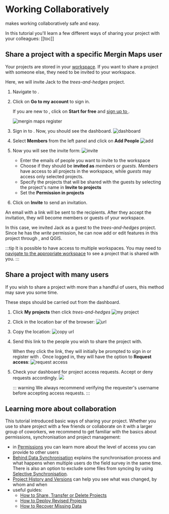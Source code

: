 # Working Collaboratively

<MainPlatformNameLink /> makes working collaboratively safe and easy. 

In this tutorial you'll learn a few different ways of sharing your project with your colleagues:
[[toc]]


## Share a project with a specific Mergin Maps user
Your projects are stored in your [workspace](../../manage/workspaces/). If you want to share a project with someone else, they need to be invited to your workspace.

Here, we will invite Jack to the *trees-and-hedges* project.

1. Navigate to <MainDomainNameLink />.
2. Click on **Go to my account** to sign in.

   If you are new to <MainPlatformNameLink />, click on **Start for free** and [sign up to <MainPlatformName />](../../setup/sign-up-to-mergin-maps/).

   ![mergin maps register](./mergin-web-sign-in.jpg)

3. Sign in to <MainPlatformName />. Now, you should see the <MainPlatformName /> dashboard.
   ![dashboard](./mergin-web-dashboard.png)

2. Select **Members** from the left panel and click on **Add People**
   ![add](./web-workspace-add.png)
   
3. Now you will see the invite form:
  ![invite](./mergin-web-invite-form.png)
   - Enter the emails of people you want to invite to the workspace
   - Choose if they should be **invited as** *members* or *guests*. *Members* have access to all projects in the workspace, while *guests* may access only selected projects.
   - Specify the projects that will be shared with the guests by selecting the project's name in **Invite to projects**
   - Set the **Permission in projects**

4. Click on **Invite** to send an invitation. 

An email with a link will be sent to the recipients. After they accept the invitation, they will become members or guests of your workspace. 

In this case, we invited Jack as a guest to the *trees-and-hedges* project. Since he has the *write* permission, he can now add or edit features in this project through <MainPlatformNameLink />, <MobileAppName /> and QGIS.

:::tip
It is possible to have access to multiple workspaces. You may need to [navigate to the appropriate workspace](../../manage/workspaces/#how-to-switch-between-workspaces) to see a project that is shared with you.
:::

## Share a project with many users
If you wish to share a project with more than a handful of users, this method may save you some time.

These steps should be carried out from the <AppDomainNameLink desc="Mergin Maps" /> dashboard.

1. Click **My projects** then click *trees-and-hedges*
   ![my project](./mergin-web-my-projects-trees-and-hedges.png)

2. Click in the location bar of the browser:
   ![url](./mergin-web-url.png)

3. Copy the location:
   ![copy url](./mergin-web-copy-url.png)

4. Send this link to the people you wish to share the project with.
   
   When they click the link, they will initially be prompted to sign in or register with <MainPlatformName />. Once logged in, they will have the option to **Request access**:
   ![request access](./mergin-web-request-access.jpg)

5. Check your dashboard for project access requests. Accept or deny requests accordingly.
   ![](./mergin-web-project-access-requests.png)

   ::: warning
   We always recommend verifying the requester's <MainPlatformName /> username before accepting access requests.
   :::


## Learning more about collaboration
This tutorial introduced basic ways of sharing your project. Whether you use <MainPlatformNameLink /> to share project with a few friends or collaborate on it with a larger group of coworkers, we recommend to get familiar with the basics about permissions, synchronisation and project management:
- in [Permissions](../../manage/permissions/) you can learn more about the level of access you can provide to other users
- [Behind Data Synchronisation](../../manage/synchronisation/) explains the synchronisation process and what happens when multiple users do the field survey in the same time. There is also an option to exclude some files from syncing by using [Selective Synchronisation](../../manage/selective_sync/).
- [Project History and Versions](../../manage/project-details/) can help you see what was changed, by whom and when
- useful guides:
   - [How to Share, Transfer or Delete Projects](../../manage/project-advanced/#how-to-share-transfer-or-delete-projects) 
   - [How to Deploy Revised Projects](../../manage/deploy-new-project/)
   - [How to Recover Missing Data](../../manage/missing-data/)

